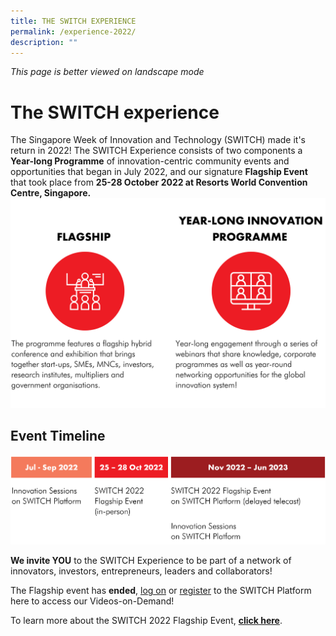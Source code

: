 ```yaml
---
title: THE SWITCH EXPERIENCE
permalink: /experience-2022/
description: ""
---
```

*This page is better viewed on landscape mode*

# **The SWITCH experience**
The Singapore Week of Innovation and Technology (SWITCH) made it's return in 2022! The SWITCH Experience consists of two components a **Year-long Programme** of innovation-centric community events and opportunities that began in July 2022, and our signature **Flagship Event** that took place from **25-28 October 2022 at Resorts World Convention Centre, Singapore.**
![](/images/SWITCH%202022%20Landing%20Page/Yiran_2207%20Before%20Launch/2207%20Before%20Launch%20DONE_SWITCH%20COMPONENTS%20.png)
## **Event Timeline** 
![](/images/SWITCH%202022%20Landing%20Page/Yiran_2207%20Before%20Launch/2207%20Before%20Launch%20DONE_TIMELINE%20.png)

**We invite YOU** to the SWITCH Experience to be part of a network of innovators, investors, entrepreneurs, leaders and collaborators! 

The Flagship event has **ended**, [log on](https://community.switchsg.org/login) or [register](https://community.switchsg.org/register)  to the SWITCH Platform here to access our Videos-on-Demand!

To learn more about the SWITCH 2022 Flagship Event, **[click here](/flagship-2022)**.